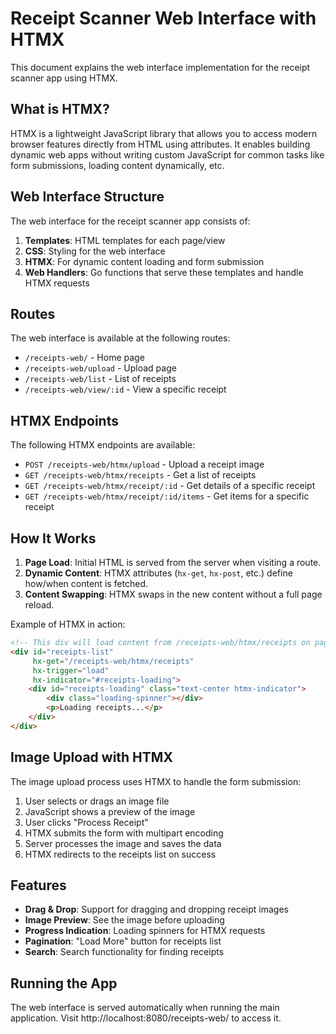 # Receipt Scanner Web Interface with HTMX

This document explains the web interface implementation for the receipt scanner app using HTMX.

## What is HTMX?

HTMX is a lightweight JavaScript library that allows you to access modern browser features directly from HTML using attributes. It enables building dynamic web apps without writing custom JavaScript for common tasks like form submissions, loading content dynamically, etc.

## Web Interface Structure

The web interface for the receipt scanner app consists of:

1. **Templates**: HTML templates for each page/view
2. **CSS**: Styling for the web interface
3. **HTMX**: For dynamic content loading and form submission
4. **Web Handlers**: Go functions that serve these templates and handle HTMX requests

## Routes

The web interface is available at the following routes:

- `/receipts-web/` - Home page
- `/receipts-web/upload` - Upload page
- `/receipts-web/list` - List of receipts
- `/receipts-web/view/:id` - View a specific receipt

## HTMX Endpoints

The following HTMX endpoints are available:

- `POST /receipts-web/htmx/upload` - Upload a receipt image
- `GET /receipts-web/htmx/receipts` - Get a list of receipts
- `GET /receipts-web/htmx/receipt/:id` - Get details of a specific receipt
- `GET /receipts-web/htmx/receipt/:id/items` - Get items for a specific receipt

## How It Works

1. **Page Load**: Initial HTML is served from the server when visiting a route.
2. **Dynamic Content**: HTMX attributes (`hx-get`, `hx-post`, etc.) define how/when content is fetched.
3. **Content Swapping**: HTMX swaps in the new content without a full page reload.

Example of HTMX in action:

```html
<!-- This div will load content from /receipts-web/htmx/receipts on page load -->
<div id="receipts-list"
     hx-get="/receipts-web/htmx/receipts"
     hx-trigger="load"
     hx-indicator="#receipts-loading">
    <div id="receipts-loading" class="text-center htmx-indicator">
        <div class="loading-spinner"></div>
        <p>Loading receipts...</p>
    </div>
</div>
```

## Image Upload with HTMX

The image upload process uses HTMX to handle the form submission:

1. User selects or drags an image file
2. JavaScript shows a preview of the image
3. User clicks "Process Receipt"
4. HTMX submits the form with multipart encoding
5. Server processes the image and saves the data
6. HTMX redirects to the receipts list on success

## Features

- **Drag & Drop**: Support for dragging and dropping receipt images
- **Image Preview**: See the image before uploading
- **Progress Indication**: Loading spinners for HTMX requests
- **Pagination**: "Load More" button for receipts list
- **Search**: Search functionality for finding receipts

## Running the App

The web interface is served automatically when running the main application. Visit http://localhost:8080/receipts-web/ to access it. 